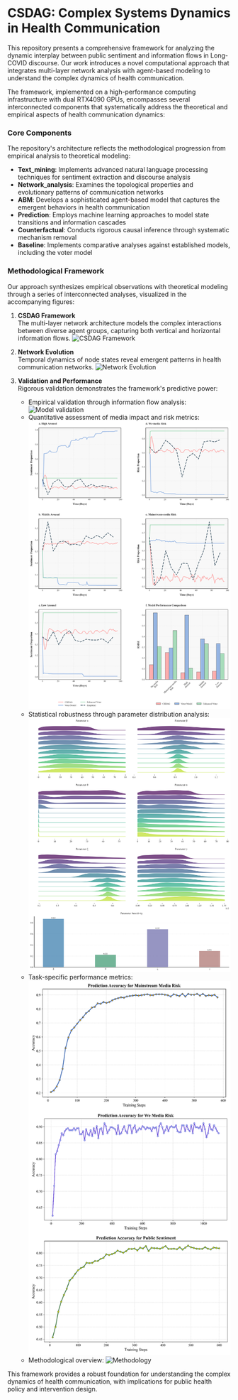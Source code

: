 # CSDAG: Complex Systems Dynamics in Health Communication

This repository presents a comprehensive framework for analyzing the dynamic interplay between public sentiment and information flows in Long-COVID discourse. Our work introduces a novel computational approach that integrates multi-layer network analysis with agent-based modeling to understand the complex dynamics of health communication.

The framework, implemented on a high-performance computing infrastructure with dual RTX4090 GPUs, encompasses several interconnected components that systematically address the theoretical and empirical aspects of health communication dynamics:

### Core Components

The repository's architecture reflects the methodological progression from empirical analysis to theoretical modeling:

- **Text_mining**: Implements advanced natural language processing techniques for sentiment extraction and discourse analysis
- **Network_analysis**: Examines the topological properties and evolutionary patterns of communication networks
- **ABM**: Develops a sophisticated agent-based model that captures the emergent behaviors in health communication
- **Prediction**: Employs machine learning approaches to model state transitions and information cascades
- **Counterfactual**: Conducts rigorous causal inference through systematic mechanism removal
- **Baseline**: Implements comparative analyses against established models, including the voter model

### Methodological Framework

Our approach synthesizes empirical observations with theoretical modeling through a series of interconnected analyses, visualized in the accompanying figures:

1. **CSDAG Framework**  
   The multi-layer network architecture models the complex interactions between diverse agent groups, capturing both vertical and horizontal information flows.
   ![CSDAG Framework](./Graph/CSDAG.png)

2. **Network Evolution**  
   Temporal dynamics of node states reveal emergent patterns in health communication networks.
   ![Network Evolution](./Graph/network_evolution.png)

3. **Validation and Performance**  
   Rigorous validation demonstrates the framework's predictive power:
   - Empirical validation through information flow analysis:  
     ![Model validation](./Graph/Figure_4.png)
   - Quantitative assessment of media impact and risk metrics:  
     ![Performance analysis](./Graph/Figure_6.png)
   - Statistical robustness through parameter distribution analysis:  
     ![Parameter Distribution](./Graph/Figure_5.png)
   - Task-specific performance metrics:
     ![Accuracy](./Graph/supplementary/S1.png)
   - Methodological overview:
     ![Methodology](./Graph/framework.png)

This framework provides a robust foundation for understanding the complex dynamics of health communication, with implications for public health policy and intervention design.